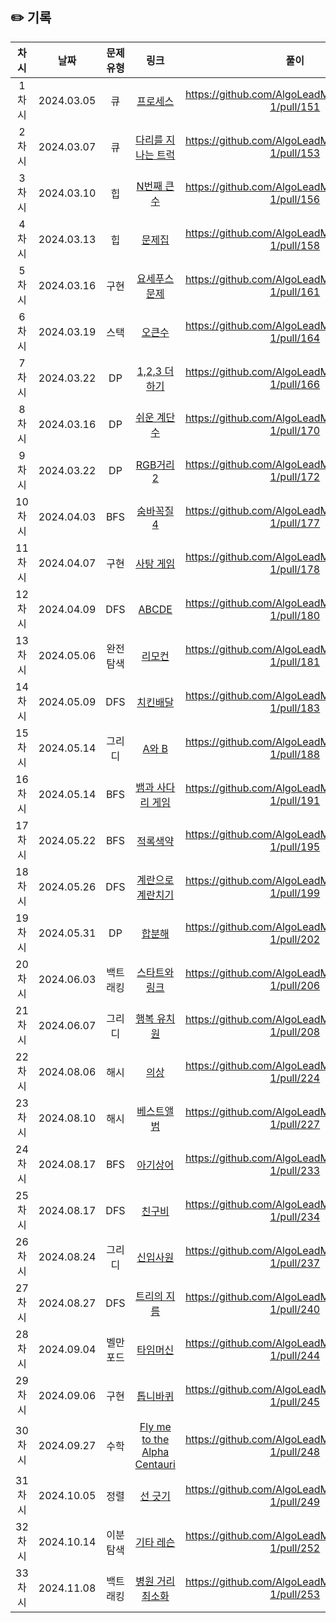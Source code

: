 ## ✏️ 기록

|  차시  |    날짜    | 문제유형 |                                         링크                                          |                        풀이                         |
| :----: | :--------: | :------: | :-----------------------------------------------------------------------------------: | :-------------------------------------------------: |
| 1차시  | 2024.03.05 |    큐    |      [프로세스](https://school.programmers.co.kr/learn/courses/30/lessons/42587)      | https://github.com/AlgoLeadMe/AlgoLeadMe-1/pull/151 |
| 2차시  | 2024.03.07 |    큐    | [다리를 지나는 트럭](https://school.programmers.co.kr/learn/courses/30/lessons/42583) | https://github.com/AlgoLeadMe/AlgoLeadMe-1/pull/153 |
| 3차시  | 2024.03.10 |    힙    |                  [N번째 큰 수](https://www.acmicpc.net/problem/2075)                  | https://github.com/AlgoLeadMe/AlgoLeadMe-1/pull/156 |
| 4차시  | 2024.03.13 |    힙    |                    [문제집](https://www.acmicpc.net/problem/1766)                     | https://github.com/AlgoLeadMe/AlgoLeadMe-1/pull/158 |
| 5차시  | 2024.03.16 |   구현   |                 [요세푸스 문제](https://www.acmicpc.net/problem/1158)                 | https://github.com/AlgoLeadMe/AlgoLeadMe-1/pull/161 |
| 6차시  | 2024.03.19 |   스택   |                    [오큰수](https://www.acmicpc.net/problem/17298)                    | https://github.com/AlgoLeadMe/AlgoLeadMe-1/pull/164 |
| 7차시  | 2024.03.22 |    DP    |                 [1,2,3 더하기](https://www.acmicpc.net/problem/9095)                  | https://github.com/AlgoLeadMe/AlgoLeadMe-1/pull/166 |
| 8차시  | 2024.03.16 |    DP    |                 [쉬운 계단 수](https://www.acmicpc.net/problem/10844)                 | https://github.com/AlgoLeadMe/AlgoLeadMe-1/pull/170 |
| 9차시  | 2024.03.22 |    DP    |                  [RGB거리 2](https://www.acmicpc.net/problem/17404)                   | https://github.com/AlgoLeadMe/AlgoLeadMe-1/pull/172 |
| 10차시 | 2024.04.03 |   BFS    |                  [숨바꼭질 4](https://www.acmicpc.net/problem/13913)                  | https://github.com/AlgoLeadMe/AlgoLeadMe-1/pull/177 |
| 11차시 | 2024.04.07 |   구현   |                   [사탕 게임](https://www.acmicpc.net/problem/9095)                   | https://github.com/AlgoLeadMe/AlgoLeadMe-1/pull/178 |
| 12차시 | 2024.04.09 |   DFS    |                    [ABCDE](https://www.acmicpc.net/problem/13023)                     | https://github.com/AlgoLeadMe/AlgoLeadMe-1/pull/180 |
| 13차시 | 2024.05.06 | 완전탐색 |                    [리모컨](https://www.acmicpc.net/problem/1107)                     | https://github.com/AlgoLeadMe/AlgoLeadMe-1/pull/181 |
| 14차시 | 2024.05.09 |   DFS    |                   [치킨배달](https://www.acmicpc.net/problem/15686)                   | https://github.com/AlgoLeadMe/AlgoLeadMe-1/pull/183 |
| 15차시 | 2024.05.14 |  그리디  |                    [A와 B](https://www.acmicpc.net/problem/12904)                     | https://github.com/AlgoLeadMe/AlgoLeadMe-1/pull/188 |
| 16차시 | 2024.05.14 |   BFS    |               [뱀과 사다리 게임](https://www.acmicpc.net/problem/16928)               | https://github.com/AlgoLeadMe/AlgoLeadMe-1/pull/191 |
| 17차시 | 2024.05.22 |   BFS    |                   [적록색약](https://www.acmicpc.net/problem/10026)                   | https://github.com/AlgoLeadMe/AlgoLeadMe-1/pull/195 |
| 18차시 | 2024.05.26 |   DFS    |              [계란으로 계란치기](https://www.acmicpc.net/problem/16987)               | https://github.com/AlgoLeadMe/AlgoLeadMe-1/pull/199 |
| 19차시 | 2024.05.31 |    DP    |                    [합분해](https://www.acmicpc.net/problem/2225)                     | https://github.com/AlgoLeadMe/AlgoLeadMe-1/pull/202 |
| 20차시 | 2024.06.03 | 백트래킹 |                [스타트와 링크](https://www.acmicpc.net/problem/14889)                 | https://github.com/AlgoLeadMe/AlgoLeadMe-1/pull/206 |
| 21차시 | 2024.06.07 |  그리디  |                 [행복 유치원](https://www.acmicpc.net/problem/13164)                  | https://github.com/AlgoLeadMe/AlgoLeadMe-1/pull/208 |
| 22차시 | 2024.08.06 |   해시   |        [의상](https://school.programmers.co.kr/learn/courses/30/lessons/42578)        | https://github.com/AlgoLeadMe/AlgoLeadMe-1/pull/224 |
| 23차시 | 2024.08.10 |   해시   |     [베스트앨범](https://school.programmers.co.kr/learn/courses/30/lessons/42579)     | https://github.com/AlgoLeadMe/AlgoLeadMe-1/pull/227 |
| 24차시 | 2024.08.17 |   BFS    |                   [아기상어](https://www.acmicpc.net/problem/16236)                   | https://github.com/AlgoLeadMe/AlgoLeadMe-1/pull/233 |
| 25차시 | 2024.08.17 |   DFS    |                    [친구비](https://www.acmicpc.net/problem/16562)                    | https://github.com/AlgoLeadMe/AlgoLeadMe-1/pull/234 |
| 26차시 | 2024.08.24 |  그리디  |                   [신입사원](https://www.acmicpc.net/problem/1946)                    | https://github.com/AlgoLeadMe/AlgoLeadMe-1/pull/237 |
| 27차시 | 2024.08.27 |   DFS    |                  [트리의 지름](https://www.acmicpc.net/problem/1967)                  | https://github.com/AlgoLeadMe/AlgoLeadMe-1/pull/240 |
| 28차시 | 2024.09.04 | 벨만포드 |                   [타임머신](https://www.acmicpc.net/problem/11657)                   | https://github.com/AlgoLeadMe/AlgoLeadMe-1/pull/244 |
| 29차시 | 2024.09.06 |   구현   |                   [톱니바퀴](https://www.acmicpc.net/problem/14891)                   | https://github.com/AlgoLeadMe/AlgoLeadMe-1/pull/245 |
| 30차시 | 2024.09.27 |   수학   |         [Fly me to the Alpha Centauri](https://www.acmicpc.net/problem/1011)          | https://github.com/AlgoLeadMe/AlgoLeadMe-1/pull/248 |
| 31차시 | 2024.10.05 |   정렬   |                    [선 긋기](https://www.acmicpc.net/problem/2170)                    | https://github.com/AlgoLeadMe/AlgoLeadMe-1/pull/249 |
| 32차시 | 2024.10.14 | 이분 탐색 |                   [기타 레슨](https://www.acmicpc.net/problem/2343)                   | https://github.com/AlgoLeadMe/AlgoLeadMe-1/pull/252 |
| 33차시 | 2024.11.08 | 백트래킹 | [병원 거리 최소화](https://www.codetree.ai/training-field/frequent-problems/problems/min-of-hospital-distance/submissions?page=11&pageSize=5) | https://github.com/AlgoLeadMe/AlgoLeadMe-1/pull/253 |
